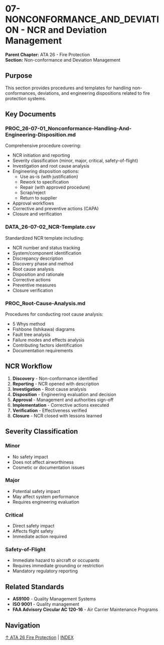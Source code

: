 # 07-NONCONFORMANCE_AND_DEVIATION - NCR and Deviation Management

**Parent Chapter:** ATA 26 - Fire Protection  
**Section:** Non-conformance and Deviation Management

## Purpose

This section provides procedures and templates for handling non-conformances, deviations, and engineering dispositions related to fire protection systems.

## Key Documents

### PROC_26-07-01_Nonconformance-Handling-And-Engineering-Disposition.md
Comprehensive procedure covering:
- NCR initiation and reporting
- Severity classification (minor, major, critical, safety-of-flight)
- Investigation and root cause analysis
- Engineering disposition options:
  - Use as-is (with justification)
  - Rework to specification
  - Repair (with approved procedure)
  - Scrap/reject
  - Return to supplier
- Approval workflows
- Corrective and preventive actions (CAPA)
- Closure and verification

### DATA_26-07-02_NCR-Template.csv
Standardized NCR template including:
- NCR number and status tracking
- System/component identification
- Discrepancy description
- Discovery phase and method
- Root cause analysis
- Disposition and rationale
- Corrective actions
- Preventive measures
- Closure verification

### PROC_Root-Cause-Analysis.md
Procedures for conducting root cause analysis:
- 5 Whys method
- Fishbone (Ishikawa) diagrams
- Fault tree analysis
- Failure modes and effects analysis
- Contributing factors identification
- Documentation requirements

## NCR Workflow

1. **Discovery** - Non-conformance identified
2. **Reporting** - NCR opened with description
3. **Investigation** - Root cause analysis
4. **Disposition** - Engineering evaluation and decision
5. **Approval** - Management and authorities sign-off
6. **Implementation** - Corrective actions executed
7. **Verification** - Effectiveness verified
8. **Closure** - NCR closed with lessons learned

## Severity Classification

### Minor
- No safety impact
- Does not affect airworthiness
- Cosmetic or documentation issues

### Major
- Potential safety impact
- May affect system performance
- Requires engineering evaluation

### Critical
- Direct safety impact
- Affects flight safety
- Immediate action required

### Safety-of-Flight
- Immediate hazard to aircraft or occupants
- Requires immediate grounding or restriction
- Mandatory regulatory reporting

## Related Standards

- **AS9100** - Quality Management Systems
- **ISO 9001** - Quality management
- **FAA Advisory Circular AC 120-16** - Air Carrier Maintenance Programs

## Navigation

[↑ ATA 26 Fire Protection](../00_README.md) | [INDEX](../INDEX.meta.yaml)
